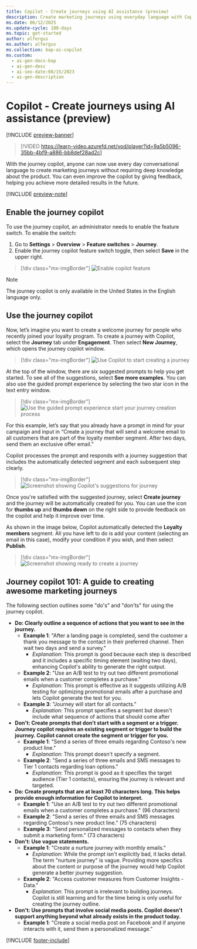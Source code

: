 ```yaml
---
title: Copilot - Create journeys using AI assistance (preview)
description: Create marketing journeys using everyday language with Copilot. Enable the feature, provide feedback, and streamline your marketing efforts.
ms.date: 06/12/2025
ms.update-cycle: 180-days
ms.topic: get-started
author: alfergus
ms.author: alfergus
ms.collection: bap-ai-copilot
ms.custom:
  - ai-gen-docs-bap
  - ai-gen-desc
  - ai-seo-date:08/15/2023
  - ai-gen-description
---
```


# Copilot - Create journeys using AI assistance (preview)

[!INCLUDE [preview-banner](~/../shared-content/shared/preview-includes/preview-banner.md)]  

> [!VIDEO https://learn-video.azurefd.net/vod/player?id=9a5b5096-35bb-4bf9-a886-bb8def28ad2c]

With the journey copilot, anyone can now use every day conversational language to create marketing journeys without requiring deep knowledge about the product. You can even improve the copilot by giving feedback, helping you achieve more detailed results in the future.

[!INCLUDE [preview-note](~/../shared-content/shared/preview-includes/preview-note.md)]

## Enable the journey copilot

To use the journey copilot, an administrator needs to enable the feature switch. To enable the switch:
1. Go to **Settings** > **Overview** > **Feature switches** > **Journey**.
1. Enable the journey copilot feature switch toggle, then select **Save** in the upper right.

> [!div class="mx-imgBorder"]
> ![Enable copilot feature](media/real-time-marketing-enable-copilot.png "Enable copilot feature")

> [!NOTE]
> The journey copilot is only available in the United States in the English language only.

## Use the journey copilot

Now, let’s imagine you want to create a welcome journey for people who recently joined your loyalty program. To create a journey with Copilot, select the **Journey** tab under **Engagement**. Then select **New Journey**, which opens the journey copilot window.

> [!div class="mx-imgBorder"]
> ![Use Copilot to start creating a journey](media/real-time-marketing-use-copilot-for-journey-creation.png "[Use Copilot to start creating a journey")

At the top of the window, there are six suggested prompts to help you get started. To see all of the suggestions, select **See more examples**. You can also use the guided prompt experience by selecting the two star icon in the text entry window.

> [!div class="mx-imgBorder"]
> ![Use the guided prompt experience start your journey creation process](media/real-time-marketing-use-prompts-to-get-started.png "Use guided prompt experience to start your journey creation process")

For this example, let’s say that you already have a prompt in mind for your campaign and input in “Create a journey that will send a welcome email to all customers that are part of the loyalty member segment. After two days, send them an exclusive offer email.”

Copilot processes the prompt and responds with a journey suggestion that includes the automatically detected segment and each subsequent step clearly.

> [!div class="mx-imgBorder"]
> ![Screenshot showing Copilot's suggestions for journey](media/real-time-marketing-copilot-suggested-journey-tasks.png "Screenshot showing Copilot's suggestions for journey")

Once you're satisfied with the suggested journey, select **Create journey** and the journey will be automatically created for you. You can use the icon for **thumbs up** and **thumbs down** on the right side to provide feedback on the copilot and help it improve over time.

As shown in the image below, Copilot automatically detected the **Loyalty members** segment. All you have left to do is add your content (selecting an email in this case), modify your condition if you wish, and then select **Publish**.

> [!div class="mx-imgBorder"]
> ![Screenshot showing ready to create a journey](media/real-time-marketing-ready-to-create-journey.png "Screenshot showing ready to create a journey")

## Journey copilot 101: A guide to creating awesome marketing journeys

The following section outlines some "do's" and "don'ts" for using the journey copilot.

- **Do: Clearly outline a sequence of actions that you want to see in the journey.**
    - **Example 1**: "After a landing page is completed, send the customer a thank you message to the contact in their preferred channel. Then wait two days and send a survey."
        - *Explanation*: This prompt is good because each step is described and it includes a specific timing element (waiting two days), enhancing Copilot's ability to generate the right output.
    - **Example 2**: "Use an A/B test to try out two different promotional emails when a customer completes a purchase."
        - *Explanation*: This prompt is effective as it suggests utilizing A/B testing for optimizing promotional emails after a purchase and lets Copilot generate the test for you.
    - **Example 3**: "Journey will start for all contacts."
        - *Explanation*: This prompt specifies a segment but doesn't include what sequence of actions that should come after
- **Don't: Create prompts that don't start with a segment or a trigger. Journey copilot requires an existing segment or trigger to build the journey. Copilot cannot create the segment or trigger for you.**
    - **Example 1**: "Send a series of three emails regarding Contoso's new product line."
        - *Explanation*: This prompt doesn't specify a segment.
    - **Example 2**: "Send a series of three emails and SMS messages to Tier 1 contacts regarding loan options."
        - *Explanation*:  This prompt is good as it specifies the target audience (Tier 1 contacts), ensuring the journey is relevant and targeted.
- **Do: Create prompts that are at least 70 characters long. This helps provide enough information for Copilot to interpret.**
    - **Example 1**: "Use an A/B test to try out two different promotional emails when a customer completes a purchase." (96 characters)
    - **Example 2**: "Send a series of three emails and SMS messages regarding Contoso's new product line." (75 characters)
    - **Example 3**: "Send personalized messages to contacts when they submit a marketing form." (73 characters)
- **Don't: Use vague statements.**
    - **Example 1**: "Create a nurture journey with monthly emails."
        - *Explanation*: While the prompt isn't explicitly bad, it lacks detail. The term "nurture journey" is vague. Providing more specifics about the content or purpose of the journey would help Copilot generate a better journey suggestion.
    - **Example 2**: "Access customer measures from Customer Insights - Data."
        - *Explanation*: This prompt is irrelevant to building journeys. Copilot is still learning and for the time being is only useful for creating the journey outline.
- **Don't: Use prompts that involve social media posts. Copilot doesn't support anything beyond what already exists in the product today.**
    - **Example 1**: "Create a social media post on Facebook and if anyone interacts with it, send them a personalized message."

[!INCLUDE [footer-include](./includes/footer-banner.md)]
